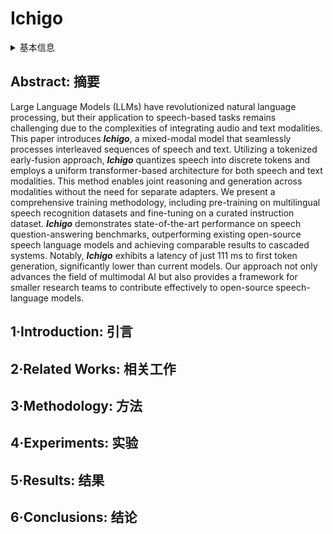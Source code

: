 # Ichigo

<details>
<summary>基本信息</summary>

- 标题: "Ichigo: Mixed-Modal Early-Fusion Realtime Voice Assistant"
- 作者:
  - 01 Alan Dao (Gia Tuan Dao),
  - 02 Dinh Bach Vu,
  - 03 Huy Hoang Ha
- 链接:
  - [ArXiv](https://arxiv.org/abs/2410.15316)
  - [Publication]
  - [Github](https://github.com/homebrewltd/ichigo)
  - [Demo](https://demo.homebrew.ltd/)
- 文件:
  - [ArXiv](../_PDF/2410.15316v1__Ichigo__Mixed-Modal_Early-Fusion_Realtime_Voice_Assistant.pdf)
  - [Publication] #TODO

</details>

## Abstract: 摘要

Large Language Models (LLMs) have revolutionized natural language processing, but their application to speech-based tasks remains challenging due to the complexities of integrating audio and text modalities.
This paper introduces ***Ichigo***, a mixed-modal model that seamlessly processes interleaved sequences of speech and text.
Utilizing a tokenized early-fusion approach, ***Ichigo*** quantizes speech into discrete tokens and employs a uniform transformer-based architecture for both speech and text modalities.
This method enables joint reasoning and generation across modalities without the need for separate adapters.
We present a comprehensive training methodology, including pre-training on multilingual speech recognition datasets and fine-tuning on a curated instruction dataset.
***Ichigo*** demonstrates state-of-the-art performance on speech question-answering benchmarks, outperforming existing open-source speech language models and achieving comparable results to cascaded systems.
Notably, ***Ichigo*** exhibits a latency of just 111 ms to first token generation, significantly lower than current models.
Our approach not only advances the field of multimodal AI but also provides a framework for smaller research teams to contribute effectively to open-source speech-language models.

## 1·Introduction: 引言

## 2·Related Works: 相关工作

## 3·Methodology: 方法

## 4·Experiments: 实验

## 5·Results: 结果

## 6·Conclusions: 结论